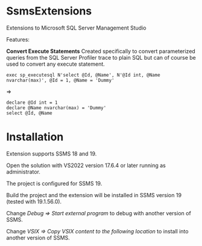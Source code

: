 # SsmsExtensions

Extensions to Microsoft SQL Server Management Studio

Features:

__Convert Execute Statements__ 
Created specifically to convert parameterized queries from the SQL Server Profiler trace to plain SQL but can of course be used to convert any execute statement.

```
exec sp_executesql N'select @Id, @Name', N'@Id int, @Name nvarchar(max)', @Id = 1, @Name = 'Dummy'
```

=>

```
declare @Id int = 1
declare @Name nvarchar(max) = 'Dummy'
select @Id, @Name
```

# Installation

Extension supports SSMS 18 and 19.

Open the solution with VS2022 version 17.6.4 or later running as administrator.

The project is configured for SSMS 19.

Build the project and the extension will be installed in SSMS version 19 (tested with 19.1.56.0).

Change _Debug => Start external program_ to debug with another version of SSMS.

Change _VSIX => Copy VSIX content to the following location_ to install into another version of SSMS.
